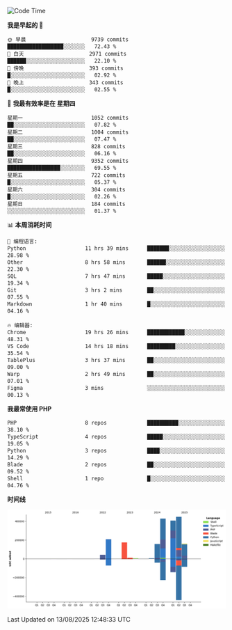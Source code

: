 <!--START_SECTION:waka-->
![Code Time](http://img.shields.io/badge/Code%20Time-3%2C997%20hrs%2050%20mins-blue)

**我是早起的 🐤** 

```text
🌞 早晨                     9739 commits        ██████████████████░░░░░░░   72.43 % 
🌆 白天                     2971 commits        ██████░░░░░░░░░░░░░░░░░░░   22.10 % 
🌃 傍晚                     393 commits         █░░░░░░░░░░░░░░░░░░░░░░░░   02.92 % 
🌙 晚上                     343 commits         █░░░░░░░░░░░░░░░░░░░░░░░░   02.55 % 
```
📅 **我最有效率是在 星期四** 

```text
星期一                      1052 commits        ██░░░░░░░░░░░░░░░░░░░░░░░   07.82 % 
星期二                      1004 commits        ██░░░░░░░░░░░░░░░░░░░░░░░   07.47 % 
星期三                      828 commits         ██░░░░░░░░░░░░░░░░░░░░░░░   06.16 % 
星期四                      9352 commits        █████████████████░░░░░░░░   69.55 % 
星期五                      722 commits         █░░░░░░░░░░░░░░░░░░░░░░░░   05.37 % 
星期六                      304 commits         █░░░░░░░░░░░░░░░░░░░░░░░░   02.26 % 
星期日                      184 commits         ░░░░░░░░░░░░░░░░░░░░░░░░░   01.37 % 
```


📊 **本周消耗时间** 

```text
💬 编程语言: 
Python                   11 hrs 39 mins      ███████░░░░░░░░░░░░░░░░░░   28.98 % 
Other                    8 hrs 58 mins       ██████░░░░░░░░░░░░░░░░░░░   22.30 % 
SQL                      7 hrs 47 mins       █████░░░░░░░░░░░░░░░░░░░░   19.34 % 
Git                      3 hrs 2 mins        ██░░░░░░░░░░░░░░░░░░░░░░░   07.55 % 
Markdown                 1 hr 40 mins        █░░░░░░░░░░░░░░░░░░░░░░░░   04.16 % 

🔥 编辑器: 
Chrome                   19 hrs 26 mins      ████████████░░░░░░░░░░░░░   48.31 % 
VS Code                  14 hrs 18 mins      █████████░░░░░░░░░░░░░░░░   35.54 % 
TablePlus                3 hrs 37 mins       ██░░░░░░░░░░░░░░░░░░░░░░░   09.00 % 
Warp                     2 hrs 49 mins       ██░░░░░░░░░░░░░░░░░░░░░░░   07.01 % 
Figma                    3 mins              ░░░░░░░░░░░░░░░░░░░░░░░░░   00.13 % 
```

**我最常使用 PHP** 

```text
PHP                      8 repos             ██████████░░░░░░░░░░░░░░░   38.10 % 
TypeScript               4 repos             █████░░░░░░░░░░░░░░░░░░░░   19.05 % 
Python                   3 repos             ████░░░░░░░░░░░░░░░░░░░░░   14.29 % 
Blade                    2 repos             ██░░░░░░░░░░░░░░░░░░░░░░░   09.52 % 
Shell                    1 repo              █░░░░░░░░░░░░░░░░░░░░░░░░   04.76 % 
```



**时间线**

![Lines of Code chart](https://raw.githubusercontent.com/abrahamgreyson/abrahamgreyson/main/assets/bar_graph.png)


 Last Updated on 13/08/2025 12:48:33 UTC
<!--END_SECTION:waka-->
